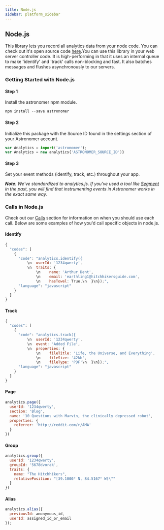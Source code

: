 ```yaml
---
title: Node.js
sidebar: platform_sidebar
---
```


## Node.js

This library lets you record all analytics data from your node code. You can check out it's open source code [here](https://github.com/segmentio/analytics-node).You can use this library in your web server controller code. It is high-performing in that it uses an internal queue to make 'identify' and 'track' calls non-blocking and fast. It also batches messages and flushes asynchronously to our servers.

### Getting Started with Node.js

#### Step 1
Install the astronomer npm module.

```js
npm install --save astronomer
```

#### Step 2
Initialize this package with the Source ID found in the settings section of your Astronomer account.

```js
var Analytics = import('astronomer');
var Analytics = new analytics{'ASTRONOMER_SOURCE_ID')}
```

#### Step 3

Set your event methods (identify, track, etc.) throughout your app.

***Note**: We've standardized to analytics.js. If you've used a tool like [Segment](https://segment.com/) in the past, you will find that instrumenting events in Astronomer works in the exact same way.*

### Calls in Node.js

Check out our [Calls](../calls.md) section for information on when you should use each call. Below are some examples of how you'd call specific objects in node.js.

#### Identify

```js
{
  "codes": [
    {
      "code": "analytics.identify({
          \n  userId: '1234qwerty',
          \n  traits: {
              \n    name: 'Arthur Dent',
              \n    email: 'earthling1@hitchhikersguide.com',
              \n    hasTowel: True,\n  }\n});",
      "language": "javascript"
    }
  ]
}
```

#### Track

```js
{
  "codes": [
    {
      "code": "analytics.track({
          \n  userId: '1234qwerty',
          \n  event: 'Added File',
          \n  properties: {
              \n    fileTitle: 'Life, the Universe, and Everything',
              \n    fileSize: '42kb',
              \n    fileType: 'PDF'\n  }\n});",
      "language": "javascript"
    }
  ]
}
```

#### Page

```js
analytics.page({
  userId: '1234qwerty',
  section: 'Blog',
  name: '10 Questions with Marvin, the clinically depressed robot',
  properties: {
    referrer: 'http://reddit.com/r/AMA'
  }
})
```

#### Group

```js
analytics.group({
  userId: '1234qwerty',
  groupId: '5678dvorak',
  traits: {
    name: "The Hitchhikers",
    relativePosition: "[39.1000° N, 84.5167° W]\""
  }
})
```

#### Alias

```js
analytics.alias({
  previousId: anonymous_id,
  userId: assigned_id_or_email
});
```
